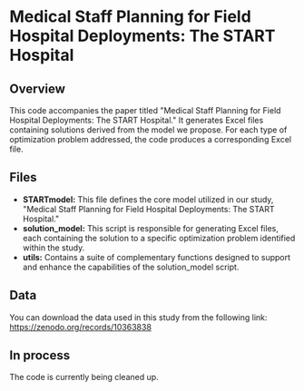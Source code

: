 # Medical Staff Planning for Field Hospital Deployments: The START Hospital

## Overview
This code accompanies the paper titled "Medical Staff Planning for Field Hospital Deployments: The START Hospital." It generates Excel files containing solutions derived from the model we propose. For each type of optimization problem addressed, the code produces a corresponding Excel file.

## Files
- **STARTmodel:** This file defines the core model utilized in our study, "Medical Staff Planning for Field Hospital Deployments: The START Hospital."
- **solution_model:** This script is responsible for generating Excel files, each containing the solution to a specific optimization problem identified within the study.  
- **utils:**  Contains a suite of complementary functions designed to support and enhance the capabilities of the solution_model script. 

## Data
You can download the data used in this study from the following link: https://zenodo.org/records/10363838

## In process
The code is currently being cleaned up.
